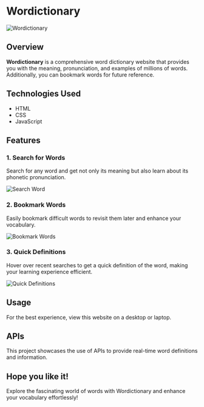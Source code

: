 # Wordictionary

![Wordictionary](https://user-images.githubusercontent.com/82602080/136999293-05da6fd4-8f27-4a9b-83a6-b518341ec599.png)

## Overview

**Wordictionary** is a comprehensive word dictionary website that provides you with the meaning, pronunciation, and examples of millions of words. Additionally, you can bookmark words for future reference.

## Technologies Used

- HTML
- CSS
- JavaScript

## Features

### 1. Search for Words

Search for any word and get not only its meaning but also learn about its phonetic pronunciation.

![Search Word](https://user-images.githubusercontent.com/82602080/136999293-05da6fd4-8f27-4a9b-83a6-b518341ec599.png)

### 2. Bookmark Words

Easily bookmark difficult words to revisit them later and enhance your vocabulary.

![Bookmark Words](https://user-images.githubusercontent.com/82602080/137000102-39d25ff9-fe0b-485c-9c34-4595ef2d1f31.png)

### 3. Quick Definitions

Hover over recent searches to get a quick definition of the word, making your learning experience efficient.

![Quick Definitions](https://user-images.githubusercontent.com/82602080/137000446-026f5ae9-0e7a-4822-8c0e-69d2e810c02a.png)

## Usage

For the best experience, view this website on a desktop or laptop.

## APIs

This project showcases the use of APIs to provide real-time word definitions and information.

## Hope you like it!

Explore the fascinating world of words with Wordictionary and enhance your vocabulary effortlessly!
